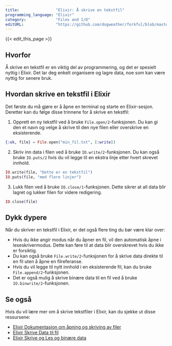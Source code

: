 ```yaml
---
title:                "Elixir: Å skrive en tekstfil"
programming_language: "Elixir"
category:             "Files and I/O"
editURL:              "https://github.com/dogweather/forkful/blob/master/content/no/elixir/writing-a-text-file.md"
---
```


{{< edit_this_page >}}

## Hvorfor

Å skrive en tekstfil er en viktig del av programmering, og det er spesielt nyttig i Elixir. Det lar deg enkelt organisere og lagre data, noe som kan være nyttig for senere bruk.

## Hvordan skrive en tekstfil i Elixir

Det første du må gjøre er å åpne en terminal og starte en Elixir-sesjon. Deretter kan du følge disse trinnene for å skrive en tekstfil:

1. Opprett en ny tekstfil ved å bruke `File.open/2`-funksjonen. Du kan gi den et navn og velge å skrive til den nye filen eller overskrive en eksisterende.

```Elixir
{:ok, file} = File.open("min_fil.txt", [:write])
```

2. Skriv inn data i filen ved å bruke `IO.write/2`-funksjonen. Du kan også bruke `IO.puts/2` hvis du vil legge til en ekstra linje etter hvert skrevet innhold.

```Elixir
IO.write(file, "Dette er en tekstfil")
IO.puts(file, "med flere linjer")
```

3. Lukk filen ved å bruke `IO.close/1`-funksjonen. Dette sikrer at all data blir lagret og lukker filen for videre redigering.

```Elixir
IO.close(file)
```

## Dykk dypere

Når du skriver en tekstfil i Elixir, er det også flere ting du bør være klar over:

- Hvis du ikke angir modus når du åpner en fil, vil den automatisk åpne i leseskrivermodus. Dette kan føre til at data blir overskrevet hvis du ikke er forsiktig.
- Du kan også bruke `File.write/2`-funksjonen for å skrive data direkte til en fil uten å åpne en filreferanse.
- Hvis du vil legge til nytt innhold i en eksisterende fil, kan du bruke `File.append/2`-funksjonen.
- Det er også mulig å skrive binære data til en fil ved å bruke `IO.binwrite/2`-funksjonen.

## Se også

Hvis du vil lære mer om å skrive tekstfiler i Elixir, kan du sjekke ut disse ressursene:

- [Elixir Dokumentasjon om åpning og skriving av filer](https://hexdocs.pm/elixir/File.html#open/2)
- [Elixir Skrive Data til fil](https://elixirschool.com/lessons/basics/io/)
- [Elixir Skrive og Les og binære data](https://elixir-lang.org/getting-started/io-and-the-file-system.html#bytes-and-char-lists)